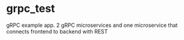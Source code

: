 # grpc_test

gRPC example app. 2 gRPC microservices and one microservice that connects frontend to backend with REST
